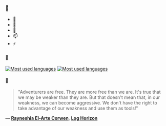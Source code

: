 ### 👋

- 🔭
- 🌱
- 💬
- 📫
- ⚡

#### 🧏

[![Most used languages](https://github-readme-stats-aynah.vercel.app/api/top-langs/?username=aynh&theme=solarized-dark&langs_count=6&layout=compact&hide_title=true)](https://github.com/anuraghazra/github-readme-stats#gh-dark-mode-only)
[![Most used languages](https://github-readme-stats-aynah.vercel.app/api/top-langs/?username=aynh&theme=solarized-light&langs_count=6&layout=compact&hide_title=true)](https://github.com/anuraghazra/github-readme-stats#gh-light-mode-only)

#### 💬

> "Adventurers are free. They are more free than we are. It's true that we may be weaker than they are. But that doesn't mean that, in our weakness, we can become aggressive. We don't have the right to take advantage of our weakness and use them as tools!"

&mdash; [**Rayneshia El-Arte Corwen**](https://myanimelist.net/character.php?q=Rayneshia%20El-Arte%20Corwen&cat=character), [**Log Horizon**](https://myanimelist.net/search/all?q=Log%20Horizon&cat=all)
